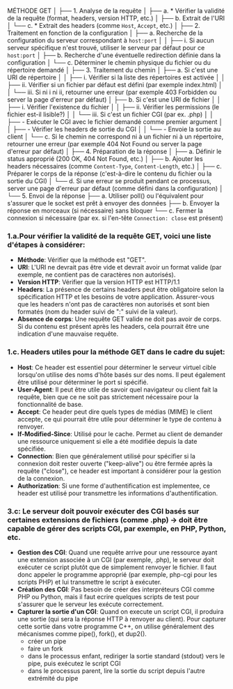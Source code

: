 MÉTHODE GET
│
├── 1. Analyse de la requête
│   ├── a. * Vérifier la validité de la requête (format, headers, version HTTP, etc.)
│   ├── b. Extrait de l'URI
│   └── c. * Extrait des headers (comme `Host`, `Accept`, etc.)
│
├── 2. Traitement en fonction de la configuration
│   ├── a. Recherche de la configuration du serveur correspondant à `host:port`
│   │   ├── i. Si aucun serveur spécifique n'est trouvé, utiliser le serveur par défaut pour ce `host:port`
│   ├── b. Recherche d'une éventuelle redirection définie dans la configuration
│   └── c. Déterminer le chemin physique du fichier ou du répertoire demandé
│
├── 3. Traitement du chemin
│   ├── a. Si c'est une URI de répertoire
│   │   ├── i. Vérifier si la liste des répertoires est activée
│   │   ├── ii. Vérifier si un fichier par défaut est défini (par exemple index.html)
│   │   └── iii. Si ni i ni ii, retourner une erreur (par exemple 403 Forbidden ou server la page d'erreur par défaut)
│   ├── b. Si c'est une URI de fichier
│   │   ├── i. Vérifier l'existence du fichier
│   │   ├── ii. Vérifier les permissions (le fichier est-il lisible?)
│   │   └── iii. Si c'est un fichier CGI (par ex. .php)
│   │       ├── - Exécuter le CGI avec le fichier demandé comme premier argument
│   │       ├── - Vérifier les headers de sortie du CGI
│   │       └── - Envoie la sortie au client
│   └── c. Si le chemin ne correspond ni à un fichier ni à un répertoire, retourner une erreur (par exemple 404 Not Found ou server la page d'erreur par défaut)
│
├── 4. Préparation de la réponse
│   ├── a. Définir le status approprié (200 OK, 404 Not Found, etc.)
│   ├── b. Ajouter les headers nécessaires (comme `Content-Type`, `Content-Length`, etc.)
│   ├── c. Préparer le corps de la réponse (c'est-à-dire le contenu du fichier ou la sortie du CGI)
│   └── d. Si une erreur se produit pendant ce processus, server une page d'erreur par défaut (comme défini dans la configuration)
│
└── 5. Envoi de la réponse
    ├── a. Utiliser poll() ou l'équivalent pour s'assurer que le socket est prêt à envoyer des données
    ├── b. Envoyer la réponse en morceaux (si nécessaire) sans bloquer
    └── c. Fermer la connexion si nécessaire (par ex. si l'en-tête `Connection: close` est présent)



### 1.a.Pour vérifier la validité de la requête GET, voici une liste d'étapes à considérer:

- **Méthode**: Vérifier que la méthode est "GET".
- **URI**: L'URI ne devrait pas être vide et devrait avoir un format valide (par exemple, ne contient pas de caractères non autorisés).
- **Version HTTP**: Vérifier que la version HTTP est HTTP/1.1 
- **Headers**: La présence de certains headers peut être obligatoire selon la spécification HTTP et les besoins de votre application. Assurer-vous que les headers n'ont pas de caractères non autorisés et sont bien formatés (nom du header suivi de ":" suivi de la valeur).
- **Absence de corps**: Une requête GET valide ne doit pas avoir de corps. Si du contenu est présent après les headers, cela pourrait être une indication d'une mauvaise requête.


### 1.c. Headers utiles pour la méthode GET dans le cadre du sujet:

- **Host**: Ce header est essentiel pour déterminer le serveur virtuel cible lorsqu'on utilise des noms d'hôte basés sur des noms. Il peut également être utilisé pour déterminer le port si spécifié.
- **User-Agent**: Il peut être utile de savoir quel navigateur ou client fait la requête, bien que ce ne soit pas strictement nécessaire pour la fonctionnalité de base.
- **Accept**: Ce header peut dire quels types de médias (MIME) le client accepte, ce qui pourrait être utile pour déterminer le type de contenu à renvoyer.
- **If-Modified-Since**: Utilisé pour le cache. Permet au client de demander une ressource uniquement si elle a été modifiée depuis la date spécifiée.
- **Connection**: Bien que généralement utilisé pour spécifier si la connexion doit rester ouverte ("keep-alive") ou être fermée après la requête ("close"), ce header est important à considérer pour la gestion de la connexion.
- **Authorization**: Si une forme d'authentification est implementee, ce header est utilisé pour transmettre les informations d'authentification.

### 3.c: Le serveur doit pouvoir exécuter des CGI basés sur certaines extensions de fichiers (comme .php) -> doit être capable de gérer des scripts CGI, par exemple, en PHP, Python, etc.

- **Gestion des CGI**: Quand une requête arrive pour une ressource ayant une extension associée à un CGI (par exemple, .php), le serveur doit exécuter ce script plutôt que de simplement renvoyer le fichier. Il faut donc appeler le programme approprié (par exemple, php-cgi pour les scripts PHP) et lui transmettre le script à exécuter.
- **Création des CGI**: Pas besoin de créer des interpréteurs CGI comme PHP ou Python, mais il faut ecrire quelques scripts de test pour s'assurer que le serveur les exécute correctement.
- **Capturer la sortie d'un CGI**: Quand on execute un script CGI, il produira une sortie (qui sera la réponse HTTP à renvoyer au client). Pour capturer cette sortie dans votre programme C++, on utilise généralement des mécanismes comme pipe(), fork(), et dup2().
  - créer un pipe
  - faire un fork
  - dans le processus enfant, rediriger la sortie standard (stdout) vers le pipe, puis exécutez le script CGI
  - dans le processus parent, lire la sortie du script depuis l'autre extrémité du pipe